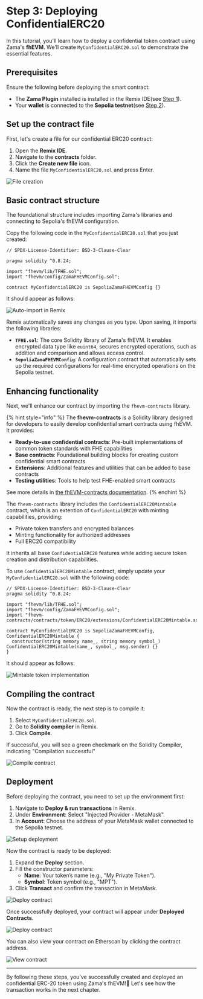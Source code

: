 # Step 3: Deploying **ConfidentialERC20**

In this tutorial, you'll learn how to deploy a confidential token contract using Zama's **fhEVM**. We'll create `MyConfidentialERC20.sol` to demonstrate the essential features.

## Prerequisites

Ensure the following before deploying the smart contract:

- The **Zama Plugin** installed is installed in the Remix IDE(see [Step 1](./remix.md)).
- Your **wallet** is connected to the **Sepolia testnet**(see [Step 2](./connect_wallet.md)).

## Set up the contract file

First, let's create a file for our confidential ERC20 contract:

1. Open the **Remix IDE**.
2. Navigate to the **contracts** folder.
3. Click the **Create new file** icon.
4. Name the file `MyConfidentialERC20.sol` and press Enter.

![File creation](https://colony-recorder.s3.amazonaws.com/files/2025-01-29/0c213215-e42d-4c67-af99-01692d04752f/stack_animation.webp)

## Basic contract structure

The foundational structure includes importing Zama's libraries and connecting to Sepolia's fhEVM configuration.

Copy the following code in the `MyConfidentialERC20.sol` that you just created:

```solidity
// SPDX-License-Identifier: BSD-3-Clause-Clear

pragma solidity ^0.8.24;

import "fhevm/lib/TFHE.sol";
import "fhevm/config/ZamaFHEVMConfig.sol";

contract MyConfidentialERC20 is SepoliaZamaFHEVMConfig {}
```

It should appear as follows:

![Auto-import in Remix](https://ajeuwbhvhr.cloudimg.io/colony-recorder.s3.amazonaws.com/files/2025-01-16/98f850d2-b303-4ba7-89e8-9db3fba9773c/ascreenshot.jpeg)

Remix automatically saves any changes as you type. Upon saving, it imports the following libraries:

- **`TFHE.sol`**: The core Solidity library of Zama's fhEVM. It enables encrypted data type like `euint64`, secures encrypted operations, such as addition and comparison and allows access control.
- **`SepoliaZamaFHEVMConfig`**: A configuration contract that automatically sets up the required configurations for real-time encrypted operations on the Sepolia testnet.

## Enhancing functionality

Next, we'll enhance our contract by importing the `fhevm-contracts` library.

{% hint style="info" %}
The **fhevm-contracts** is a Solidity library designed for developers to easily develop confidential smart contracts using fhEVM. It provides:

- **Ready-to-use confidential contracts**: Pre-built implementations of common token standards with FHE capabilities
- **Base contracts**: Foundational building blocks for creating custom confidential smart contracts
- **Extensions**: Additional features and utilities that can be added to base contracts
- **Testing utilities**: Tools to help test FHE-enabled smart contracts

See more details in [the fhEVM-contracts documentation](../../smart_contracts/contracts.md).
{% endhint %}

The `fhevm-contracts` library includes the `ConfidentialERC20Mintable` contract, which is an extention of `ConfidentialERC20` with minting capabilities, providing:

- Private token transfers and encrypted balances
- Minting functionality for authorized addresses
- Full ERC20 compatibility

It inherits all base `ConfidentialERC20` features while adding secure token creation and distribution capabilities.

To use `ConfidentialERC20Mintable` contract, simply update your `MyConfidentialERC20.sol` with the following code:

```solidity
// SPDX-License-Identifier: BSD-3-Clause-Clear
pragma solidity ^0.8.24;

import "fhevm/lib/TFHE.sol";
import "fhevm/config/ZamaFHEVMConfig.sol";
import "fhevm-contracts/contracts/token/ERC20/extensions/ConfidentialERC20Mintable.sol";

contract MyConfidentialERC20 is SepoliaZamaFHEVMConfig, ConfidentialERC20Mintable {
  constructor(string memory name_, string memory symbol_) ConfidentialERC20Mintable(name_, symbol_, msg.sender) {}
}
```

It should appear as follows:

![Mintable token implementation](https://ajeuwbhvhr.cloudimg.io/colony-recorder.s3.amazonaws.com/files/2025-01-28/8e41246a-5041-4b29-914f-5e5442b45877/ascreenshot.jpeg?tl_px=0,0&br_px=2752,1538&force_format=jpeg&q=100&width=1120.0&wat=1&wat_opacity=0.7&wat_gravity=northwest&wat_url=https://colony-recorder.s3.us-west-1.amazonaws.com/images/watermarks/FB923C_standard.png&wat_pad=356,140)

## Compiling the contract

Now the contract is ready, the next step is to compile it:

1. Select `MyConfidentialERC20.sol`.
2. Go to **Solidity compiler** in Remix.
3. Click **Compile**.

If successful, you will see a green checkmark on the Solidity Compiler, indicating "Compilation successful"

![Compile contract](https://colony-recorder.s3.amazonaws.com/files/2025-01-28/acb729d3-655c-4360-88ef-2fde8f71b4ba/stack_animation.webp)

## Deployment

Before deploying the contract, you need to set up the environment first:

1. Navigate to **Deploy & run transactions** in Remix.
2. Under **Environment**: Select "Injected Provider - MetaMask".
3. In **Account**: Choose the address of your MetaMask wallet connected to the Sepolia testnet.

![Setup deployment](https://colony-recorder.s3.amazonaws.com/files/2025-01-16/6bbcfe82-5db4-4a6a-b58e-c21c7e0a5034/stack_animation.webp)

Now the contract is ready to be deployed:

1. Expand the **Deploy** section.
2. Fill the constructor parameters:
   - **Name**: Your token’s name (e.g., "My Private Token").
   - **Symbol**: Token symbol (e.g., "MPT").
3. Click **Transact** and confirm the transaction in MetaMask.

![Deploy contract](https://colony-recorder.s3.amazonaws.com/files/2025-01-16/ad5f896e-a394-449e-bd6f-be37fff251a6/stack_animation.webp)

Once successfully deployed, your contract will appear under **Deployed Contracts**.

![Deploy contract](https://ajeuwbhvhr.cloudimg.io/colony-recorder.s3.amazonaws.com/files/2025-01-16/3685296f-0a0a-46bd-9c2f-4cb9320e47d3/ascreenshot.jpeg?tl_px=0,752&br_px=1719,1714&force_format=jpeg&q=100&width=1120.0&wat=1&wat_opacity=1&wat_gravity=northwest&wat_url=https://colony-recorder.s3.amazonaws.com/images/watermarks/FB923C_standard.png&wat_pad=66,466)

You can also view your contract on Etherscan by clicking the contract address.

![View contract](https://ajeuwbhvhr.cloudimg.io/colony-recorder.s3.amazonaws.com/files/2025-01-16/bb6ad6b9-f166-4fc1-9358-15363592ad46/ascreenshot.jpeg?tl_px=64,752&br_px=1784,1714&force_format=jpeg&q=100&width=1120.0&wat=1&wat_opacity=1&wat_gravity=northwest&wat_url=https://colony-recorder.s3.amazonaws.com/images/watermarks/FB923C_standard.png&wat_pad=524,392)

---

By following these steps, you’ve successfully created and deployed an confidential ERC-20 token using Zama's fhEVM!🎉 Let's see how the transaction works in the next chapter.
